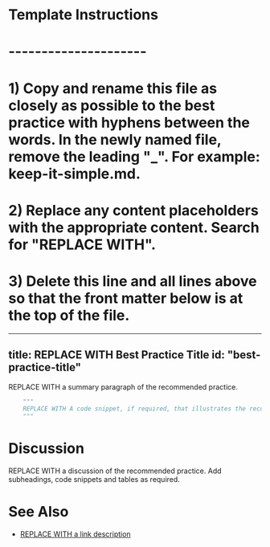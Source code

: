 # Template Instructions
# ---------------------
# 1) Copy and rename this file as closely as possible to the best practice with hyphens between the words. In the newly named file, remove the leading "_". For example: keep-it-simple.md.
# 2) Replace any content placeholders with the appropriate content. Search for "REPLACE WITH".
# 3) Delete this line and all lines above so that the front matter below is at the top of the file. 
---
title: REPLACE WITH Best Practice Title
id: "best-practice-title"
---

REPLACE WITH a summary paragraph of the recommended practice.

~~~python
    """
    REPLACE WITH A code snippet, if required, that illustrates the recommended practice. Change the name of the language if needed. DELETE entire section if not required.
    """
~~~

# Discussion 

REPLACE WITH a discussion of the recommended practice. Add subheadings, code snippets and tables as required.

# See Also

* [REPLACE WITH a link description](http://www.google.com) 
